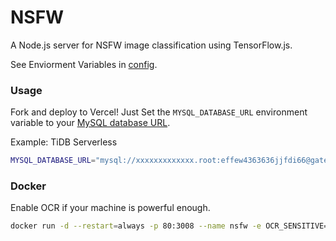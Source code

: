 # NSFW

A Node.js server for NSFW image classification using TensorFlow.js.

See Enviorment Variables in [config](./config.ts).

### Usage

Fork and deploy to Vercel! Just Set the `MYSQL_DATABASE_URL` environment variable to your [MySQL database URL](https://www.prisma.io/docs/concepts/database-connectors/mysql).

Example: TiDB Serverless

```bash
MYSQL_DATABASE_URL="mysql://xxxxxxxxxxxxx.root:effew4363636jjfdi66@gateway01.ap-northeast-1.prod.aws.tidbcloud.com:4000/NSFW_SERVERLESS?sslaccept=strict"
```

### Docker

Enable OCR if your machine is powerful enough.

```bash
docker run -d --restart=always -p 80:3008 --name nsfw -e OCR_SENSITIVE="true" -e MYSQL_DATABASE_URL="mysql://xxxx" lychee0/nsfw
```
